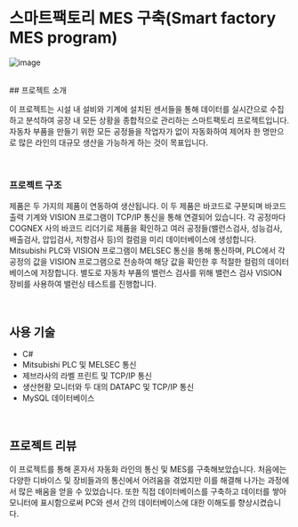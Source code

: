 # 스마트팩토리 MES 구축(Smart factory MES program)

![image](https://user-images.githubusercontent.com/57824945/236276192-f89f9061-f41e-4dbf-b845-72a2d8b9a64c.png)

<br/>
## 프로젝트 소개

이 프로젝트는 시설 내 설비와 기계에 설치된 센서들을 통해 데이터를 실시간으로 수집하고 분석하여 공장 내 모든 상황을 종합적으로 관리하는 스마트팩토리 프로젝트입니다. 자동차 부품을 만들기 위한 모든 공정들을 작업자가 없이 자동화하여 제어자 한 명만으로 많은 라인의 대규모 생산을 가능하게 하는 것이 목표입니다.

<br/>

### 프로젝트 구조

제품은 두 가지의 제품이 연동하여 생산됩니다. 이 두 제품은 바코드로 구분되며 바코드 출력 기계와 VISION 프로그램이 TCP/IP 통신을 통해 연결되어 있습니다. 
각 공정마다 COGNEX 사의 바코드 리더기로 제품을 확인하고 여러 공정들(밸런스검사, 성능검사, 배출검사, 압입검사, 저항검사 등)의 컬럼을 미리 데이터베이스에 생성합니다. 
Mitsubishi PLC와 VISION 프로그램이 MELSEC 통신을 통해 통신하며, PLC에서 각 공정의 값을 VISION 프로그램으로 전송하여 해당 값을 확인한 후 적절한 컬럼의 데이터베이스에 저장합니다. 별도로 자동차 부품의 밸런스 검사를 위해 밸런스 검사 VISION 장비를 사용하여 밸런싱 테스트를 진행합니다.

<br/>

## 사용 기술

- C#
- Mitsubishi PLC 및 MELSEC 통신
- 제브라사의 라벨 프린트 및 TCP/IP 통신
- 생산현황 모니터와 두 대의 DATAPC 및 TCP/IP 통신
- MySQL 데이터베이스

<br/>

## 프로젝트 리뷰

이 프로젝트를 통해 혼자서 자동화 라인의 통신 및 MES를 구축해보았습니다. 처음에는 다양한 디바이스 및 장비들과의 통신에서 어려움을 겪었지만 이를 해결해 나가는 과정에서 많은 배움을 얻을 수 있었습니다. 
또한 직접 데이터베이스를 구축하고 데이터를 쌓아 모니터에 표시함으로써 PC와 센서 간의 데이터베이스에 대한 이해도를 향상시켰습니다.


